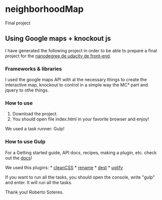 # neighborhoodMap
Final project

## Using Google maps + knockout js
I have generated the following project in order to be able to prepare a final project for the [nanodegree de udacity de front-end](https://www.udacity.com/course/front-end-web-developer-nanodegree--nd001).

### Frameworks & libraries

I used the google maps API with al the necessary things to create the interactive map, knockout to control in a simple way the MC* part and jquery to othe things.

### How to use
1. Download the project.
2. You should open file index.html in your favorite browser and enjoy!

We used a task runner: Gulp!

### How to use Gulp
For a Getting started guide, API docs, recipes, making a plugin, etc. check out the [docs](https://github.com/gulpjs/gulp/blob/master/docs/README.md)!

We used this plugins: 
    * [cleanCSS](https://www.npmjs.com/package/gulp-clean-css)
    * [rename](https://www.npmjs.com/package/gulp-rename)
    * [dest](https://www.npmjs.com/package/gulp-dest)
    * [uglify](https://www.npmjs.com/package/gulp-uglyfly)
    
    
If you want to run all the tasks, you should open the console, write "gulp" and enter. It will run all the tasks.

Thank you!
Roberto Soteres.


